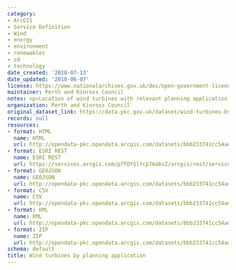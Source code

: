 ```yaml
---
category:
- ArcGIS
- Service Definition
- Wind
- energy
- environment
- renewables
- sd
- technology
date_created: '2020-07-13'
date_updated: '2018-06-07'
license: https://www.nationalarchives.gov.uk/doc/open-government-licence/version/3/
maintainer: Perth and Kinross Council
notes: <p>Location of wind turbines with relevant planning application information.</p>
organization: Perth and Kinross Council
original_dataset_link: https://data.pkc.gov.uk/dataset/wind-turbines-by-planning-application
records: null
resources:
- format: HTML
  name: HTML
  url: http://opendata-pkc.opendata.arcgis.com/datasets/bbb233741cc54ad9bf545ac30cf908f6_0
- format: ESRI REST
  name: ESRI REST
  url: https://services.arcgis.com/pfFDYSlYcp7mabvZ/arcgis/rest/services/Wind_turbines_by_planning_application/FeatureServer/0
- format: GEOJSON
  name: GEOJSON
  url: http://opendata-pkc.opendata.arcgis.com/datasets/bbb233741cc54ad9bf545ac30cf908f6_0.geojson
- format: CSV
  name: CSV
  url: http://opendata-pkc.opendata.arcgis.com/datasets/bbb233741cc54ad9bf545ac30cf908f6_0.csv
- format: KML
  name: KML
  url: http://opendata-pkc.opendata.arcgis.com/datasets/bbb233741cc54ad9bf545ac30cf908f6_0.kml
- format: ZIP
  name: ZIP
  url: http://opendata-pkc.opendata.arcgis.com/datasets/bbb233741cc54ad9bf545ac30cf908f6_0.zip
schema: default
title: Wind turbines by planning application
---
```

